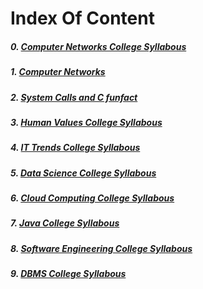 # Index Of Content


##### 0. [Computer Networks College Syllabous](./BCA_5sem/components/CNetwork.md)

##### 1. [Computer Networks](./BCA_5sem/components/networking.md)

##### 2. [System Calls and C funfact](./BCA_5sem/components/syscall.md)

##### 3. [Human Values College Syllabous](./BCA_5sem/components/human_values.md)

##### 4. [IT Trends College Syllabous](./BCA_5sem/components/it_trends.md)

##### 5. [Data Science College Syllabous](./BCA_5sem/components/DataScience.md)

##### 6. [Cloud Computing College Syllabous](./BCA_5sem/components/CloudComputing.md)

##### 7. [Java College Syllabous](./BCA_4sem/java_theory.md)

##### 8. [Software Engineering College Syllabous](./BCA_4sem/se_theory.md)

##### 9. [DBMS College Syllabous](./BCA_4sem/dbms.md)



